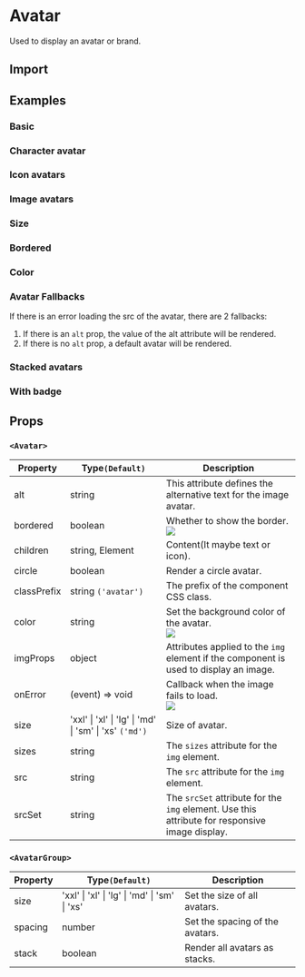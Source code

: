 # Avatar

Used to display an avatar or brand.

## Import

<!--{include:<import-guide>}-->

## Examples

### Basic

<!--{include:`basic.md`}-->

### Character avatar

<!--{include:`text.md`}-->

### Icon avatars

<!--{include:`icon.md`}-->

### Image avatars

<!--{include:`image.md`}-->

### Size

<!--{include:`size.md`}-->

### Bordered

<!--{include:`bordered.md`}-->

### Color

<!--{include:`color.md`}-->

### Avatar Fallbacks

If there is an error loading the src of the avatar, there are 2 fallbacks:

1. If there is an `alt` prop, the value of the alt attribute will be rendered.
2. If there is no `alt` prop, a default avatar will be rendered.

<!--{include:`fallback.md`}-->

### Stacked avatars

<!--{include:`stack.md`}-->

### With badge

<!--{include:`badge.md`}-->

## Props

### `<Avatar>`

| Property    | Type`(Default)`                                        | Description                                                                                    |
| ----------- | ------------------------------------------------------ | ---------------------------------------------------------------------------------------------- |
| alt         | string                                                 | This attribute defines the alternative text for the image avatar.                              |
| bordered    | boolean                                                | Whether to show the border. <br/>![][5.59.0]                                                   |
| children    | string, Element<typeof Icon>                           | Content(It maybe text or icon).                                                                |
| circle      | boolean                                                | Render a circle avatar.                                                                        |
| classPrefix | string `('avatar')`                                    | The prefix of the component CSS class.                                                         |
| color       | string                                                 | Set the background color of the avatar. <br/>![][5.59.0]                                       |
| imgProps    | object                                                 | Attributes applied to the `img` element if the component is used to display an image.          |
| onError     | (event) => void                                        | Callback when the image fails to load.<br/>![][5.59.0]                                         |
| size        | 'xxl' \| 'xl' \| 'lg' \| 'md' \| 'sm' \| 'xs' `('md')` | Size of avatar.                                                                                |
| sizes       | string                                                 | The `sizes` attribute for the `img` element.                                                   |
| src         | string                                                 | The `src` attribute for the `img` element.                                                     |
| srcSet      | string                                                 | The `srcSet` attribute for the `img` element. Use this attribute for responsive image display. |

### `<AvatarGroup>`

| Property | Type`(Default)`                               | Description                     |
| -------- | --------------------------------------------- | ------------------------------- |
| size     | 'xxl' \| 'xl' \| 'lg' \| 'md' \| 'sm' \| 'xs' | Set the size of all avatars.    |
| spacing  | number                                        | Set the spacing of the avatars. |
| stack    | boolean                                       | Render all avatars as stacks.   |

[5.59.0]: https://img.shields.io/badge/>=-v5.59.0-blue
